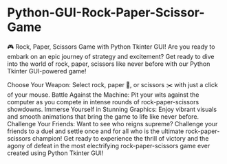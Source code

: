 # Python-GUI-Rock-Paper-Scissor-Game
🎮 Rock, Paper, Scissors Game with Python Tkinter GUI!
Are you ready to embark on an epic journey of strategy and excitement? Get ready to dive into the world of rock, paper, scissors like never before with our Python Tkinter GUI-powered game!

Choose Your Weapon: Select rock, paper 📄, or scissors ✂️ with just a click of your mouse.
Battle Against the Machine: Pit your wits against the computer as you compete in intense rounds of rock-paper-scissors showdowns.
Immerse Yourself in Stunning Graphics: Enjoy vibrant visuals and smooth animations that bring the game to life like never before.
Challenge Your Friends: Want to see who reigns supreme? Challenge your friends to a duel and settle once and for all who is the ultimate rock-paper-scissors champion!
Get ready to experience the thrill of victory and the agony of defeat in the most electrifying rock-paper-scissors game ever created using Python Tkinter GUI!
